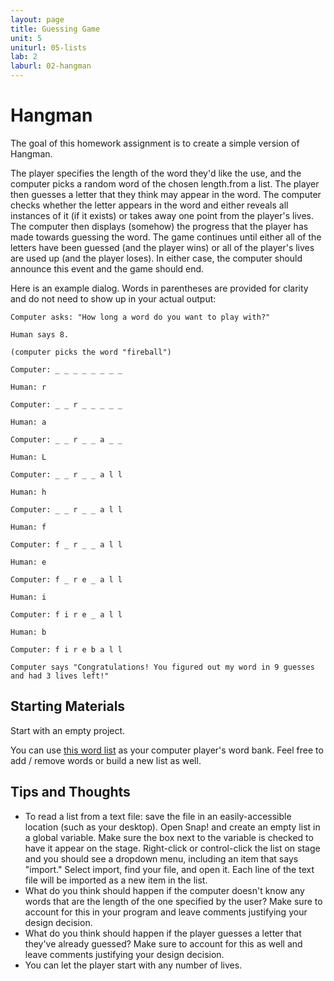 ```yaml
---
layout: page
title: Guessing Game
unit: 5
uniturl: 05-lists
lab: 2
laburl: 02-hangman
---
```


Hangman
===
The goal of this homework assignment is to create a simple version of Hangman.

The player specifies the length of the word they'd like the use, and the computer picks a random word of the chosen length.from a list. The player then guesses a letter that they think may appear in the word. The computer checks whether the letter appears in the word and either reveals all instances of it (if it exists) or takes away one point from the player's lives. The computer then displays (somehow) the progress that the player has made towards guessing the word. The game continues until either all of the letters have been guessed (and the player wins) or all of the player's lives are used up (and the player loses). In either case, the computer should announce this event and the game should end.

Here is an example dialog. Words in parentheses are provided for clarity and do not need to show up in your actual output:

```
Computer asks: "How long a word do you want to play with?"

Human says 8.

(computer picks the word "fireball")

Computer: _ _ _ _ _ _ _ _

Human: r

Computer: _ _ r _ _ _ _ _

Human: a

Computer: _ _ r _ _ a _ _

Human: L

Computer: _ _ r _ _ a l l

Human: h

Computer: _ _ r _ _ a l l

Human: f

Computer: f _ r _ _ a l l

Human: e

Computer: f _ r e _ a l l

Human: i

Computer: f i r e _ a l l

Human: b

Computer: f i r e b a l l

Computer says "Congratulations! You figured out my word in 9 guesses and had 3 lives left!"
```

Starting Materials
-----

Start with an empty project.

You can use [this word list](http://bjc.berkeley.edu/resources/wordlists/words-1000.txt) as your computer player's word bank. Feel free to add / remove words or build a new list as well.

Tips and Thoughts
----
 * To read a list from a text file: save the file in an easily-accessible location (such as your desktop). Open Snap! and create an empty list in a global variable. Make sure the box next to the variable is checked to have it appear on the stage. Right-click or control-click the list on stage and you should see a dropdown menu, including an item that says "import." Select import, find your file, and open it. Each line of the text file will be imported as a new item in the list.
 * What do you think should happen if the computer doesn't know any words that are the length of the one specified by the user? Make sure to account for this in your program and leave comments justifying your design decision.
 * What do you think should happen if the player guesses a letter that they've already guessed? Make sure to account for this as well and leave comments justifying your design decision.
 * You can let the player start with any number of lives.
